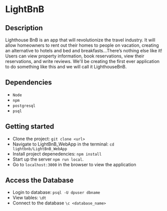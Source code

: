 # LightBnB

## Description

Lighthouse BnB is an app that will revolutionize the travel industry. It will allow homeowners to rent out their homes to people on vacation, creating an alternative to hotels and bed and breakfasts...There’s nothing else like it! Users can view property information, book reservations, view their reservations, and write reviews. We'll be creating the first ever application to do something like this and we will call it LighthouseBnB.

## Dependencies
- `Node`
- `npm`
- `postgresql`
- `psql`

## Getting started
- Clone the project: `git clone <url>`
- Navigate to LightBnB_WebApp in the terminal: `cd lightbnb/LightBnB_WebApp`
- Install project depenedencies: `npm install`
- Start up the server `npm run local`.
- Go to `localhost:3000` in the browser to view the application

## Access the Database
- Login to database: `psql -U dpuser dbname`
- View tables: `\dt`
- Connect to the database `\c <database_name>`
